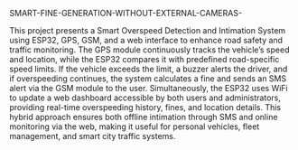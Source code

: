 SMART-FINE-GENERATION-WITHOUT-EXTERNAL-CAMERAS-

This project presents a Smart Overspeed Detection and Intimation System using ESP32, GPS, GSM, and a web interface to enhance road safety and traffic monitoring. The GPS module continuously tracks the vehicle’s speed and location, while the ESP32 compares it with predefined road-specific speed limits. If the vehicle exceeds the limit, a buzzer alerts the driver, and if overspeeding continues, the system calculates a fine and sends an SMS alert via the GSM module to the user. Simultaneously, the ESP32 uses WiFi to update a web dashboard accessible by both users and administrators, providing real-time overspeeding history, fines, and location details. This hybrid approach ensures both offline intimation through SMS and online monitoring via the web, making it useful for personal vehicles, fleet management, and smart city traffic systems.
